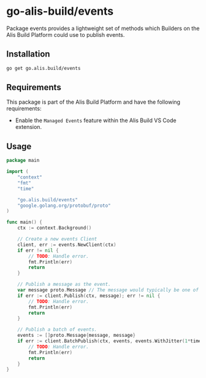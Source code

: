 # go-alis-build/events

Package events provides a lightweight set of methods which Builders on the Alis Build Platform could use to publish events.

## Installation

```bash
go get go.alis.build/events
```

## Requirements
This package is part of the Alis Build Platform and have the following requirements:

- Enable the `Managed Events` feature within the Alis Build VS Code extension.


## Usage

```go
package main

import (
	"context"
	"fmt"
	"time"

	"go.alis.build/events"
	"google.golang.org/protobuf/proto"
)

func main() {
	ctx := context.Background()

	// Create a new events Client
	client, err := events.NewClient(ctx)
	if err != nil {
		// TODO: Handle error.
		fmt.Println(err)
		return
	}

	// Publish a message as the event.
	var message proto.Message // The message would typically be one of the autogenerated messages, say pb.Portfolio{}
	if err := client.Publish(ctx, message); err != nil {
		// TODO: Handle error.
		fmt.Println(err)
		return
	}

	// Publish a batch of events.
	events := []proto.Message{message, message}
	if err := client.BatchPublish(ctx, events, events.WithJitter(1*time.Second, 5*time.Second)); err != nil {
		// TODO: Handle error.
		fmt.Println(err)
		return
	}
}
```